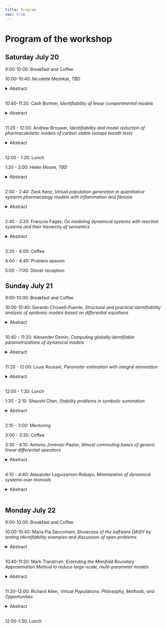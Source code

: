 ```yaml
---
title: Program
nav: true
---
```


# Program of the workshop

## Saturday July 20

9:00-10:00: Breakfast and Coffee
<br>

10:00-10:40: Nicolette Meshkat, *TBD*
<details><summary>Abstract</summary>
TBD
</details>
<br>

10:40-11:20: Cash Bortner, *Identifiability of linear compartmental models*
<details><summary>Abstract</summary>
Recovering parameter values from mathematical models is a primary interest of those who use them to model the physical and biological world. This recovery, or identification, of parameters within models is also an interesting mathematical problem that we call Identifiability. In this talk, we will explore the identifiability of a specific type of model called Linear Compartmental Models, which are often used to understand biological phenomena and have an underlying graphical structure. Specifically, we will explore the relationship between this graphical structure of Linear Compartmental Models and the corresponding model identifiability.
</details>
<br>

11:20 - 12:00: Andrew Brouwer, *Identifiability and model reduction of pharmacokinetic models of carbon stable isotope breath tests*
<details><summary>Abstract</summary>
This talk will present a simple but meaningful example of the importance and application of identifiability analysis to compartmental models in a real-world context. Carbon stable isotope breath tests provide a dose of non-radioactive 13C-labeled substrate, which is digested, absorbed, and metabolized, appearing on the breath as 13CO2. These tests offer new opportunities to better understand gastrointestinal function in health and disease. However, it is often not clear how to isolate information about a gastrointestinal or metabolic process of interest from a breath test curve, and it is generally unknown how well summary statistics from empirical curve fitting correlate with underlying biological rates. We developed a framework that can be used to make mechanistic inference about the metabolic rates underlying a 13C breath test curve, and we applied it to a pilot study of 13C-sucrose breath test in 20 healthy adults. Starting from a standard conceptual model of sucrose metabolism, we determined the structural and practical identifiability of the model, using algebraic methods and profile likelihoods, respectively. We used these results to develop a reduced, identifiable model as a function of a gamma-distributed process; an exponential process; and a scaling term related to the fraction of the substrate that is exhaled as opposed to sequestered or excreted through urine. Our work develops a better understanding of how the underlying biological processes impact different aspects of 13C breath test curves, enhancing the clinical and research potential of these 13C breath tests.
</details>
<br>

12:00 - 1:20: Lunch
<br>

1:20 - 2:00: Helen Moore, *TBD*
<details><summary>Abstract</summary>
TBD
</details>
<br>

2:00 - 2:40: Zack Kenz, *Virtual population generation in quantitative systems pharmacology models with inflammation and fibrosis*
<details><summary>Abstract</summary>
Mechanistic, mathematical modeling approaches such as quantitative systems pharmacology (QSP) can identify the links between pathophysiologic mechanisms and clinical sequela, aid in interpreting drug treatment results, and predict potential efficacy for novel treatments. Virtual patients, mathematically explicit hypothesis of disease pathophysiology, are generated and validated during model development and subsequently used to support decision-making (e.g., dose selection, efficacy/safety) and hypothesis testing (e.g., interrogate treatment mechanism of action, identify data gaps). Multiple methods for generation and validation of virtual populations exist; a subset will be discussed in the context of clinically relevant complex multi-scale QSP models with inflammation and fibrosis.
</details>
<br>

2:40 - 3:20: François Fages, *On modeling dynamical systems with reaction systems and their hierarchy of semantics*
<details><summary>Abstract</summary>
Historically, Chemical Reaction Networks (CRN) have been introduced to model high-level cell processes in terms of their low-level molecular interactions. Formally, a CRN, better called a Reaction System (RS), is a finite set of formal kinetic reaction rules with a well-defined hypergraph structure and several possible dynamics. One same RS model can be interpreted in a hierarchy of formal semantics related by either approximation or abstraction relationships, including the differential semantics (ordinary differential equation), stochastic semantics (continuous-time Markov chain), probabilistic semantics (probabilistic Petri net forgetting about continuous time), discrete semantics (Petri net forgetting about transition probabilities), and Boolean semantics forgetting precise numbers. We shall show how these different semantics come with different analysis tools which can reveal various dynamical properties of the other interpretations. In our CRN modeling software <a href="http://contraintes.inria.fr/biocham/">BIOCHAM</a> (biochemical abstract machine), these static analysis tools are complemented by dynamical analysis tools for parameter search based on quantitative temporal logic, and by an original CRN synthesis tool for compiling real functions in abstract elementary CRNs that can be compared with natural CRNs.
</details>
<br>

3:20 - 4:00: Coffee
<br>

4:00 - 4:45: Problem session
<br>

5:00 - 7:00: Dinner reception
<br>

## Sunday July 21

9:00-10:00: Breakfast and Coffee
<br>

10:00-10:40: Gerardo Chowell-Puente, *Structural and practical identifiability analysis of epidemic models based on differential equations*
<details><summary>Abstract</summary>
The successful application of epidemic models hinges on reliably estimating model parameters from limited observations. A crucial step before parameter estimation is ensuring that model parameters are structurally identifiable from observed system states. We describe a workflow for conducting structural and practical identifiability analysis of differential equation epidemic models using computational tools. Through various examples, we demonstrate that structural identifiability issues can be resolved by incorporating additional observations, assuming known initial conditions, using prior information to fix certain parameters, or modifying the model based on identified parameter correlations. We also highlight how structural identifiability analysis enriches compartmental diagrams by indicating observed state variables and analysis results.
</details>
<br>

10:40 - 11:20: Alexander Demin, *Computing globally identifiable parametrizations of dynamical models*
<details><summary>Abstract</summary>
Dynamical models described by ordinary differential equations (ODEs) are ubiquitous in engineering and the sciences. Structural identifiability is a property of a dynamical model that determines if the model parameters and states can be identified from experimental data in the absence of noise. A priori structural identifiability analysis is crucial for meaningful parameter estimation in practice. In this talk, we will present an algorithm for finding a globally identifiable parametrization of a model described by a system of ODEs, where each state and parameter in the new parametrization is directly related to the original states and parameters. Additionally, we will show how the algorithm is integrated in the form of a practical implementation in the Julia package <a href="https://github.com/SciML/StructuralIdentifiability.jl">StructuralIdentiafiability.jl</a>.
<br>
This work is a joint result by Alexander Demin, Gleb Pogudin, and Chris Rackauckas.
</details>
<br>

11:20 - 12:00: Louis Roussel, *Parameter estimation with integral elimination*
<details><summary>Abstract</summary>
In this talk, we investigate the interest of using nonlinear integral equations instead of nonlinear differential equations in a modeling context.  In particular, we compare the quality of parameter estimation on an academic example using different input-output differential and integral equations. Finally, I will present the package IntegralElimination on two examples. The Python implementation is available <a href="https://codeberg.org/louis-roussel/IntegralElimination">here</a>.
<br>
Keywords: parameter estimation, input-output equations, integral elimination
</details>
<br>

12:00 - 1:30: Lunch
<br>

1:30 - 2:10: Shaoshi Chen, *Stability problems in symbolic summation*
<details><summary>Abstract</summary>
This talk aims to initialize a dynamical aspect of symbolic summation by studying stability problems in difference fields.
We present some basic properties of stable elements in a difference field and P-recursive sequences that enable us to characterize all possible stable hypergeometric sequences. Some problems for future studies are proposed towards deeper dynamical studies in difference algebra.
</details>
<br>

2:10 - 3:00: Mentoring
<br>

3:00 - 3:30: Coffee
<br>

3:30 - 4:10: Antonio Jiménez-Pastor, *Almost commuting bases of generic linear differential operators*
<details><summary>Abstract</summary>
The study of the centralizer of linear differential operators is useful in several applications. However, computing these objects is a challenging problem in general. In this talk, we will study almost commuting operators, which are easier to handle. These almost commuting operators form a vector space for which we can effectively compute a basis in the generic case. We will show how this algorithm works, the tools used for it and how this can help to compute non-trivial elements of the centralizer for specific linear differential operators. This is a joint work with Sonia L. Rueda.
</details>
<br>

4:10 - 4:40: Alexander Leguizamon-Robayo, *Minimization of dynamical systems over monoids*
<details><summary>Abstract</summary>
Quantitative notions of bisimulation are well-known tools for the minimization of dynamical models such as Markov chains and ordinary differential equations (ODEs). In forward bisimulations, each state in the quotient model represents an equivalence class and the dynamical evolution gives the overall sum of its members in the original model. We introduce generalized forward bisimulation (GFB) for dynamical systems over commutative monoids and develop a partition refinement algorithm to compute the coarsest one. When the monoid is (R,+), we recover probabilistic bisimulation for Markov chains and more recent forward bisimulations for nonlinear ODEs. Using (R,⋅) we get nonlinear reductions for discrete-time dynamical systems and ODEs where each variable in the quotient model represents the product of original variables in the equivalence class. When the domain is a finite set such as the Booleans, we can apply GFB to Boolean networks (BN), a widely used dynamical model in computational biology. Using a prototype implementation of our minimization algorithm for GFB, we find disjunction- and conjunction-preserving reductions on 60 BN from two well-known repositories, and demonstrate the obtained analysis speed-ups. We also provide the biological interpretation of the reduction obtained for two selected BN, and we show how GFB enables the analysis of a large one that could not be analyzed otherwise. Using a randomized version of our algorithm we find product-preserving (therefore non-linear) reductions on 21 dynamical weighted networks from the literature that could not be handled by the exact algorithm.
<br>
Joint work with Georgios Argyris, Alberto Lluch Lafuente, Mirco Tribastone, Max Tschaikowski, Andrea Vandin.
</details>
<br>

## Monday July 22

9:00-10:00: Breakfast and Coffee
<br>

10:00-10:40: Maria Pia Saccomani, *Showcase of the software DAISY by testing identifiability examples and discussion of open problems*
<details><summary>Abstract</summary>
Complex nonlinear ordinary differential equations (ODE) models are often being proposed for modeling dynamic biological systems. The recovery of the model parameter values can be approached as a parameter estimation problem starting from input-output experiments, which is often difficult due to practical limitations and/or mathematical ill-posedness. The first relevant question is whether the model parameters can be (uniquely) determined, at least for suitable input functions. To check this property, called <em>(global) identifiability</em>, is a first step necessary to correctly solve the parameter estimation from the experimental data. Checking global identifiability is challenging and different algorithms have been proposed based on different mathematical settings.
<br>
In this context, the aims of this talk are twofold: 
<ol>
<li>
to present a new version of the software package DAISY (Differential Algebra Identifiability of SYstems), freely available from the <a href="https://daisy.dei.unipd.it">website</a>. Daisy is coded in the symbolic language Reduce and, so far, works both under Windows and MacOS. Knowledge of high-level programming languages and mathematics are not a prerequisite for using the software. This program implements complex differential and computer algebra algorithms to test the structural identifiability of dynamic systems described by polynomial (or rational) equations.  A differential algebra method is used to compute the characteristic set of the differential ideal generated by the polynomials defining the system. It implements the pseudodivision algorithm of differential polynomials proposed by Ritt and uses the Gröbner bases algorithm to solve the resulting algebraic polynomial equations. 
I will show in detail how to implement each part of the algorithm by running some examples. In particular, new improvements introduced to guarantee the theoretical correctness of the implementation (sometimes at the expense of computational complexity) will be highlighted. I will outline the peculiarities of its application to dynamical models, especially regarding the use of known initial conditions, whenever present. This requires the simulation of the input and output variables and the calculation of high order derivatives. Moreover, I will suggest some strategies and tricks, based on theoretical considerations, to increase the performance of the algorithm and the efficiency of the software. Finally, a further feature of DAISY, holding for locally identifiable models will be shown. DAISY is useful not only <em>a priori</em> (before designing an experiment), but also after numerical estimation of the parameters, as it can be used to calculate all the equivalent solutions of the model parameters, a result of crucial importance in biomedical studies.
To explain all these points, I will use real biological models recently proposed in literature through a step-by-step analysis of the algorithm.
</li>
<li>
    To discuss some open problems regarding the applicability and the efficiency of DAISY. Among these:
    <ul>
        <li>the reasons why DAISY may not terminate for specific model structures and some possible suggested solutions,</li>
        <li>the crucial step of moving from the symbolic calculation of the Gröbner bases, which in practice could be unfeasible, to a numerical one. This requires the adoption of more sophisticated randomization algorithms,</li>
        <li>the need of a user-friendly interface where one can immediately appreciate all the provided results,</li>
        <li>in addition to the global identifiability of the model, DAISY easily checks the model algebraic observability. It may also be interesting to couple DAISY to algorithms checking other important structural properties such as controllability and input persistent excitability, necessary to guarantee the correctness of the identifiability results.</li>
    </ul>
    To show all the above points I will run some classical benchmark models used for identifiability software comparison in DAISY.
</li>
</ol>
</details>
<br>

10:40-11:20: Mark Transtrum, *Extending the Manifold Boundary Approximation Method to reduce large-scale, multi-parameter models*
<details><summary>Abstract</summary>
The Manifold Boundary Approximation Method (MBAM) is a model reduction technique based on information geometry and sloppy model analysis.  This approach interprets a multi-parameter model as a manifold with parameters as coordinates.  The Fisher Information Matrix is a natural metric on this manifold, so that distance is statistical distinguishability from data.  Multi-parameter models often exhibit a systematic compression of the parameter space in the information metric, so the model manifold is very narrow in most directions, a phenomenon known as sloppiness.  We empirically observe that the boundaries of these manifolds are physically interpretable, reduced-order models.  MBAM identifies reduced-order models using geodesics to connect a complicated model to a simpler one on the boundary.  This approach is computationally and manually intensive, limiting it to moderately-sized models with a few dozen parameters.  I present a computationally efficient generalization of MBAM, applicable to models with many more parameters.  After reparameterizing, I recast the model reduction problem as a sequence of convex optimizations that can be solved efficiently for high-dimensional parameter spaces.  I demonstrate on models from physics, biology, and power systems.
</details>
<br>

11:20-12:00: Richard Allen, *Virtual Populations: Philosophy, Methods, and Opportunities*
<details><summary>Abstract</summary>
Virtual Populations are used in Quantitative Systems Pharmacologyn (QSP) models to capture parameter uncertainty and population variability. Conceptually, they are one way in which we practically overcome challenges with parameter unidentifiability. In this talk I will introduce the virtual population concept and why it is useful with real examples from drug development.
</details>
<br>

12:00-1:30: Lunch
